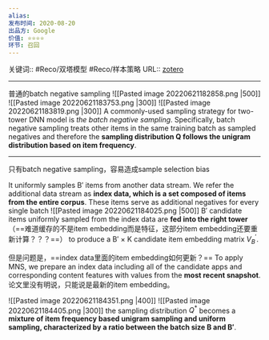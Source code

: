 ```yaml
---
alias: 
发布时间: 2020-08-20
出品方: Google
价值: ⭐⭐⭐⭐
环节: 召回
---
```

关键词:: #Reco/双塔模型 #Reco/样本策略 
URL:: [zotero](zotero://open-pdf/0_XNS8JKR9/1)

---

普通的batch negative sampling
![[Pasted image 20220621182858.png |500]]
![[Pasted image 20220621183753.png |300]]
![[Pasted image 20220621183819.png |300]]
A commonly-used sampling strategy for two-tower DNN model is *the batch negative sampling*. Specifically, batch negative sampling treats other items in the same training batch as sampled negatives and therefore the **sampling distribution Q follows the unigram distribution based on item frequency**.

---
只有batch negative sampling，容易造成sample selection bias

It uniformly samples B′ items from another data stream. We refer the additional data stream as **index data, which is a set composed of items from the entire corpus**. These items serve as additional negatives for every single batch
![[Pasted image 20220621184025.png |500]]
B′ candidate items uniformly sampled from the index data are **fed into the right tower**（==难道缓存的不是item embedding而是特征，这部分item embedding还要重新计算？？？==） to produce a B′ × K candidate item embedding matrix $V^{\prime}_B$.

但是问题是，==index data里面的item embedding如何更新？==
To apply MNS, we prepare an index data including all of the candidate apps and corresponding content features with values from the **most recent snapshot**. 论文里没有明说，只能说是最新的item embedding。


![[Pasted image 20220621184351.png |400]]
![[Pasted image 20220621184405.png |300]]
the sampling distribution $Q^*$ becomes a **mixture of item frequency based unigram sampling and uniform sampling, characterized by a ratio between the batch size B and B′**.

